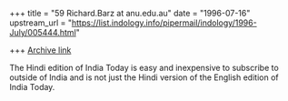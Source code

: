 +++
title = "59 Richard.Barz at anu.edu.au"
date = "1996-07-16"
upstream_url = "https://list.indology.info/pipermail/indology/1996-July/005444.html"

+++
[Archive link](https://list.indology.info/pipermail/indology/1996-July/005444.html)

The Hindi edition of India Today is easy and inexpensive to subscribe to
outside of India and is not just the Hindi version of the English edition
of India Today.






